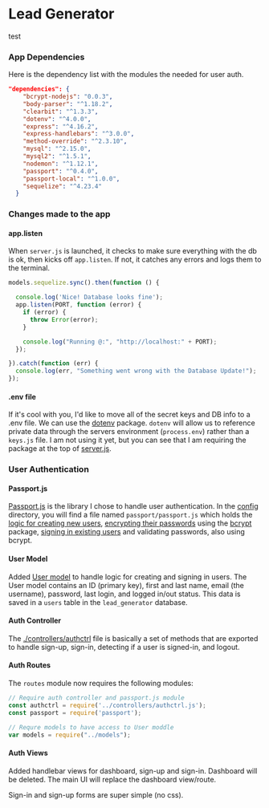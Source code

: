# Lead Generator

test

### App Dependencies

Here is the dependency list with the modules the needed for user auth.

```json
"dependencies": {
    "bcrypt-nodejs": "0.0.3",
    "body-parser": "^1.18.2",
    "clearbit": "^1.3.3",
    "dotenv": "^4.0.0",
    "express": "^4.16.2",
    "express-handlebars": "^3.0.0",
    "method-override": "^2.3.10",
    "mysql": "^2.15.0",
    "mysql2": "^1.5.1",
    "nodemon": "^1.12.1",
    "passport": "^0.4.0",
    "passport-local": "^1.0.0",
    "sequelize": "^4.23.4"
  }
```

### Changes made to the app

#### app.listen

When `server.js` is launched, it checks to make sure everything with the db is ok, then kicks off `app.listen`. If not, it catches any errors and logs them to the terminal.

```javascript
models.sequelize.sync().then(function () {

  console.log('Nice! Database looks fine');
  app.listen(PORT, function (error) {
    if (error) {
      throw Error(error);
    }

    console.log("Running @:", "http://localhost:" + PORT);
  });

}).catch(function (err) {
  console.log(err, "Something went wrong with the Database Update!");
});
```

#### .env file

If it's cool with you, I'd like to move all of the secret keys and DB info to a .env file. We can use the [dotenv](https://www.npmjs.com/package/dotenv) package. `dotenv` will allow us to reference private data  through the servers environment (`process.env`) rather than a `keys.js` file. I am not using it yet, but you can see that I am requiring the package at the top of [server.js](https://github.com/abishr12/lead-generator/blob/b9406a17ebca1043b0f033f96c756a20eaa444f4/server.js#L1).

### User Authentication

#### Passport.js

[Passport.js](http://www.passportjs.org/) is the library I chose to handle user authentication. In the [config](https://github.com/abishr12/lead-generator/blob/auth/config/passport/passport.js) directory, you will find a file named `passport/passport.js` which holds the [logic for creating new users](https://github.com/abishr12/lead-generator/blob/b9406a17ebca1043b0f033f96c756a20eaa444f4/config/passport/passport.js#L9), [encrypting their passwords](https://github.com/abishr12/lead-generator/blob/b9406a17ebca1043b0f033f96c756a20eaa444f4/config/passport/passport.js#L19) using the [bcrypt](https://www.npmjs.com/package/bcrypt) package, [signing in existing users](https://github.com/abishr12/lead-generator/blob/b9406a17ebca1043b0f033f96c756a20eaa444f4/config/passport/passport.js#L54) and validating passwords, also using bcrypt.


#### User Model

Added [User model](https://github.com/abishr12/lead-generator/blob/auth/models/users.js) to handle logic for creating and signing in users. The User model contains an ID (primary key), first and last name, email (the username), password, last login, and logged in/out status. This data is saved in a `users` table in the `lead_generator` database.

#### Auth Controller

The [./controllers/authctrl](https://github.com/abishr12/lead-generator/blob/auth/controllers/authctrl.js) file is basically a set of methods that are exported to handle sign-up, sign-in, detecting if a user is signed-in, and logout.

#### Auth Routes

The `routes` module now requires the following modules: 

```javascript
// Require auth controller and passport.js module
const authctrl = require('../controllers/authctrl.js');
const passport = require('passport');

// Requre models to have access to User moddle
var models = require("../models");
```

#### Auth Views

Added handlebar views for dashboard, sign-up and sign-in. Dashboard will be deleted. The main UI will replace the dashboard view/route.

Sign-in and sign-up forms are super simple (no css).